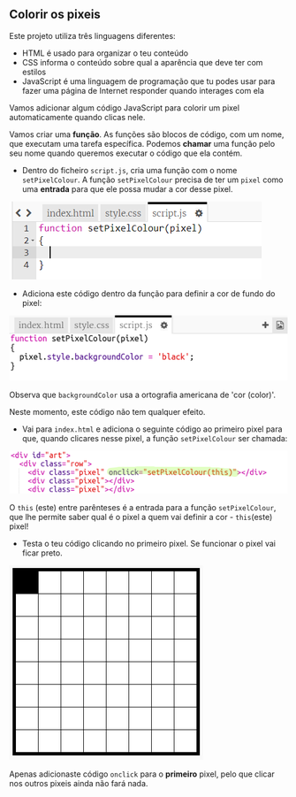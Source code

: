 ## Colorir os pixeis

Este projeto utiliza três linguagens diferentes:

+ HTML é usado para organizar o teu conteúdo
+ CSS informa o conteúdo sobre qual a aparência que deve ter com estilos
+ JavaScript é uma linguagem de programação que tu podes usar para fazer uma página de Internet responder quando interages com ela

Vamos adicionar algum código JavaScript para colorir um pixel automaticamente quando clicas nele.

Vamos criar uma **função**. As funções são blocos de código, com um nome, que executam uma tarefa específica. Podemos **chamar** uma função pelo seu nome quando queremos executar o código que ela contém.

+ Dentro do ficheiro `script.js`, cria uma função com o nome `setPixelColour`. A função `setPixelColour` precisa de ter um `pixel` como uma **entrada** para que ele possa mudar a cor desse pixel.

![Criar função](images/create-function.png)

+ Adiciona este código dentro da função para definir a cor de fundo do pixel:

![captura de ecrã](images/pixel-art-set-pixel-colour.png)

Observa que `backgroundColor` usa a ortografia americana de 'cor (color)'.

Neste momento, este código não tem qualquer efeito.

+ Vai para `index.html` e adiciona o seguinte código ao primeiro pixel para que, quando clicares nesse pixel, a função `setPixelColour` ser chamada:

![captura de ecrã](images/pixel-art-onclick.png)

O `this` (este) entre parênteses é a entrada para a função `setPixelColour`, que lhe permite saber qual é o pixel a quem vai definir a cor - `this`(este) pixel!

+ Testa o teu código clicando no primeiro pixel. Se funcionar o pixel vai ficar preto.

![captura de ecrã](images/pixel-art-black.png)

Apenas adicionaste código `onclick` para o **primeiro** pixel, pelo que clicar nos outros pixeis ainda não fará nada.